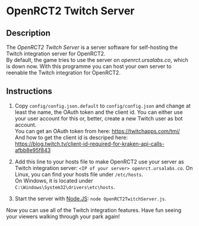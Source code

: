 # OpenRCT2 Twitch Server

## Description

The *OpenRCT2 Twitch Server* is a server software for self-hosting the Twitch integration server for OpenRCT2.  
By default, the game tries to use the server on *openrct.ursalabs.co*, which is down now. With this programme you can host your own server to reenable the Twitch integration for OpenRCT2.

## Instructions

1. Copy `config/config.json.default` to `config/config.json` and change at least the name, the OAuth token and the client id. You can either use your user account for this or, better, create a new Twitch user as bot account.  
You can get an OAuth token from here: https://twitchapps.com/tmi/  
And how to get the client id is descriped here: https://blog.twitch.tv/client-id-required-for-kraken-api-calls-afbb8e95f843  

2. Add this line to your hosts file to make OpenRCT2 use your server as Twitch integration server: `<IP of your server> openrct.ursalabs.co`.
On Linux, you can find your hosts file under `/etc/hosts`.  
On Windows, it is located under `C:\Windows\System32\drivers\etc\hosts`.  

3. Start the server with [Node.JS](https://nodejs.org): `node OpenRCT2TwitchServer.js`.

Now you can use all of the Twitch integration features. Have fun seeing your viewers walking through your park again!